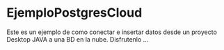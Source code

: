 # EjemploPostgresCloud
Este es un ejemplo de como conectar e insertar datos desde un proyecto Desktop JAVA a una BD en la nube.
Disfrutenlo ...
